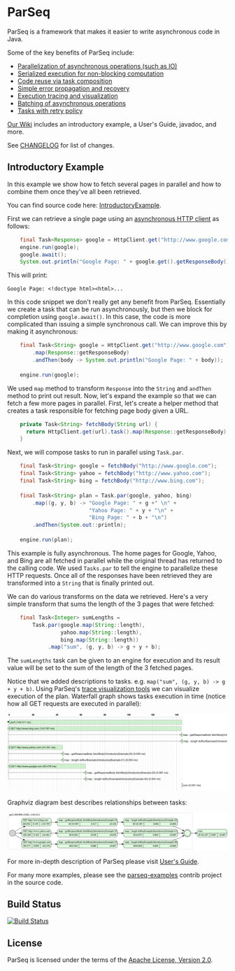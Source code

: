 # ParSeq

ParSeq is a framework that makes it easier to write asynchronous code in Java.

Some of the key benefits of ParSeq include:

* [Parallelization of asynchronous operations (such as IO)](https://github.com/linkedin/parseq/wiki/User%27s-Guide#parallel-composition)
* [Serialized execution for non-blocking computation](https://github.com/linkedin/parseq/wiki/User%27s-Guide#transforming-tasks)
* [Code reuse via task composition](https://github.com/linkedin/parseq/wiki/User%27s-Guide#composiing-tasks)
* [Simple error propagation and recovery](https://github.com/linkedin/parseq/wiki/User%27s-Guide#handling-errors)
* [Execution tracing and visualization](https://github.com/linkedin/parseq/wiki/Tracing)
* [Batching of asynchronous operations](https://github.com/linkedin/parseq/tree/master/contrib/parseq-batching)
* [Tasks with retry policy](https://github.com/linkedin/parseq/wiki/User%27s-Guide#retrying)

[Our Wiki](https://github.com/linkedin/parseq/wiki) includes an introductory example, a User's Guide, javadoc, and more.

See [CHANGELOG](https://github.com/linkedin/parseq/blob/master/CHANGELOG.md) for list of changes.

## Introductory Example

In this example we show how to fetch several pages in parallel and how to combine them once they've all been retrieved.

You can find source code here: [IntroductoryExample](https://github.com/linkedin/parseq/tree/master/contrib/parseq-examples/src/main/java/com/linkedin/parseq/example/introduction/IntroductoryExample.java).

First we can retrieve a single page using an [asynchronous HTTP client](https://github.com/linkedin/parseq/tree/master/contrib/parseq-http-client) as follows:

```java
    final Task<Response> google = HttpClient.get("http://www.google.com").task();
    engine.run(google);
    google.await();
    System.out.println("Google Page: " + google.get().getResponseBody());
```

This will print:

```
Google Page: <!doctype html><html>...
```

In this code snippet we don't really get any benefit from ParSeq. Essentially we create a task that can be run asynchronously, but then we block for completion using `google.await()`. In this case, the code is more complicated than issuing a simple synchronous call. We can improve this by making it asynchronous:

```java
    final Task<String> google = HttpClient.get("http://www.google.com").task()
        .map(Response::getResponseBody)
        .andThen(body -> System.out.println("Google Page: " + body));

    engine.run(google);
```

We used `map` method to transform `Response` into the `String` and `andThen` method to print out result.
Now, let's expand the example so that we can fetch a few more pages in parallel.
First, let's create a helper method that creates a task responsible for fetching page body given a URL.

```java
    private Task<String> fetchBody(String url) {
      return HttpClient.get(url).task().map(Response::getResponseBody);
    }
```

Next, we will compose tasks to run in parallel using `Task.par`.

```java
    final Task<String> google = fetchBody("http://www.google.com");
    final Task<String> yahoo = fetchBody("http://www.yahoo.com");
    final Task<String> bing = fetchBody("http://www.bing.com");

    final Task<String> plan = Task.par(google, yahoo, bing)
        .map((g, y, b) -> "Google Page: " + g +" \n" +
                          "Yahoo Page: " + y + "\n" +
                          "Bing Page: " + b + "\n")
        .andThen(System.out::println);

    engine.run(plan);
```

This example is fully asynchronous. The home pages for Google, Yahoo, and Bing are all fetched in parallel while the original thread has returned to the calling code. We used `Tasks.par` to tell the engine to parallelize these HTTP requests. Once all of the responses have been retrieved they are transformed into a `String` that is finally printed out.

We can do various transforms on the data we retrieved. Here's a very simple transform that sums the length of the 3 pages that were fetched:

```java
    final Task<Integer> sumLengths =
        Task.par(google.map(String::length),
                 yahoo.map(String::length),
                 bing.map(String::length))
             .map("sum", (g, y, b) -> g + y + b);
```

The `sumLengths` task can be given to an engine for execution and its result value will be set to the sum of the length of the 3 fetched pages.

Notice that we added descriptions to tasks. e.g. `map("sum", (g, y, b) -> g + y + b)`. Using ParSeq's [trace visualization tools](https://github.com/linkedin/parseq/wiki/Tracing) we can visualize execution of the plan.
Waterfall graph shows tasks execution in time (notice how all GET requests are executed in parallel):

![sum-lengths-waterfall-example.png](images/sum-lengths-waterfall-example.png)

Graphviz diagram best describes relationships between tasks:

![sum-lengths-graphviz-example.png](images/sum-lengths-graphviz-example.png)

For more in-depth description of ParSeq please visit [User's Guide](https://github.com/linkedin/parseq/wiki/User's-Guide).

For many more examples, please see the [parseq-examples](https://github.com/linkedin/parseq/tree/master/contrib/parseq-examples) contrib project in the source code.

## Build Status

[![Build Status](https://secure.travis-ci.org/linkedin/parseq.png?branch=master)](http://travis-ci.org/linkedin/parseq)

## License

ParSeq is licensed under the terms of the [Apache License, Version 2.0](http://www.apache.org/licenses/LICENSE-2.0).
